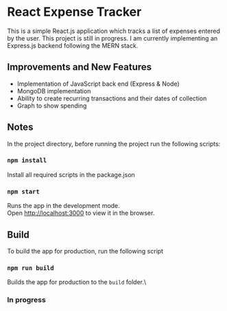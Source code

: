 # React Expense Tracker

This is a simple React.js application which tracks a list of expenses entered by the user. This project is still in progress. I am currently implementing an Express.js backend following the MERN stack.

## Improvements and New Features

- Implementation of JavaScript back end (Express & Node)
- MongoDB implementation
- Ability to create recurring transactions and their dates of collection
- Graph to show spending

## Notes

In the project directory, before running the project run the following scripts:

### `npm install`

Install all required scripts in the package.json

### `npm start`

Runs the app in the development mode.\
Open [http://localhost:3000](http://localhost:3000) to view it in the browser.

## Build

To build the app for production, run the following script

### `npm run build`

Builds the app for production to the `build` folder.\

### In progress
